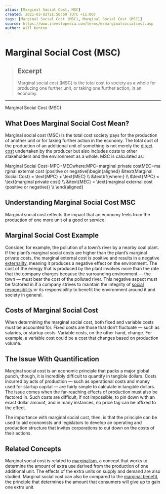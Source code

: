 ```yaml
---
alias: [Marginal Social Cost, MSC]
created: 2021-03-02T21:56:59 (UTC +11:00)
tags: [Marginal Social Cost (MSC), Marginal Social Cost (MSC)]
source: https://www.investopedia.com/terms/m/marginalsocialcost.asp
author: Will Kenton
---
```


# Marginal Social Cost (MSC)

> ## Excerpt
> Marginal social cost (MSC) is the total cost to society as a whole for producing one further unit, or taking one further action, in an economy.

---

Marginal Social Cost (MSC)
## What Does Marginal Social Cost Mean?

Marginal social cost (MSC) is the total cost society pays for the production of another unit or for taking further action in the economy. The total cost of the production of an additional unit of something is not merely the [direct cost](https://www.investopedia.com/terms/d/directcost.asp) undertaken by the producer but also includes costs to other stakeholders and the environment as a whole. MSC is calculated as:

Marginal Social Cost\=MPC+MECwhere:MPC\=marginal private costMEC\=marginal external cost (positive or negative)\\begin{aligned} &\\text{Marginal Social Cost} = \\text{MPC} + \\text{MEC} \\\\ &\\textbf{where:} \\\\ &\\text{MPC} = \\text{marginal private cost} \\\\ &\\text{MEC} = \\text{marginal external cost (positive or negative)} \\\\ \\end{aligned}

## Understanding Marginal Social Cost MSC

Marginal social cost reflects the impact that an economy feels from the production of one more unit of a good or service.

## Marginal Social Cost Example

Consider, for example, the pollution of a town’s river by a nearby coal plant. If the plant’s marginal social costs are higher than the plant’s marginal private costs, the marginal external cost is positive and results in a negative [externality](https://www.investopedia.com/terms/e/externality.asp), meaning it produces a negative effect on the environment. The cost of the energy that is produced by the plant involves more than the rate that the company charges because the surrounding environment — the town — must bear the cost of the polluted river. This negative aspect must be factored in if a company strives to maintain the integrity of [social responsibility](https://www.investopedia.com/terms/s/socialresponsibility.asp) or its responsibility to benefit the environment around it and society in general.

## Costs of Marginal Social Cost

When determining the marginal social cost, both fixed and variable costs must be accounted for. Fixed costs are those that don’t fluctuate — such as salaries, or startup costs. Variable costs, on the other hand, change. For example, a variable cost could be a cost that changes based on production volume.

## The Issue With Quantification

Marginal social cost is an economic principle that packs a major global punch, though, it is incredibly difficult to quantify in tangible dollars. Costs incurred by acts of production — such as operational costs and money used for startup capital — are fairly simple to calculate in tangible dollars. The issue comes when the far-reaching effects of production must also be factored in. Such costs are difficult, if not impossible, to pin down with an exact dollar amount, and in many instances, no price tag can be affixed to the effect.

The importance with marginal social cost, then, is that the principle can be used to aid economists and legislators to develop an operating and production structure that invites corporations to cut down on the costs of their actions.

## Related Concepts

Marginal social cost is related to [marginalism](https://www.investopedia.com/terms/m/marginalism.asp), a concept that works to determine the amount of extra use derived from the production of one additional unit. The effects of the extra units on supply and demand are also studied. Marginal social cost can also be compared to the [marginal benefit](https://www.investopedia.com/terms/m/marginalbenefit.asp), the principle that determines the amount that consumers will give up to gain one extra unit.
